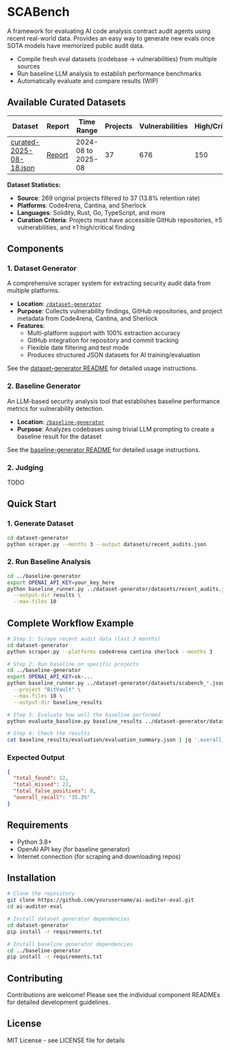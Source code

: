 # SCABench
A framework for evaluating AI code analysis contract audit agents using recent real-world data. Provides an easy way to generate new evals once SOTA models have memorized public audit data.

- Compile fresh eval datasets (codebase -> vulnerabilities) from multiple sources
- Run baseline LLM analysis to establish performance benchmarks
- Automatically evaluate and compare results (WIP)

## Available Curated Datasets

| Dataset | Report | Time Range | Projects | Vulnerabilities | High/Critical | Total LoC | Solidity LoC |
|---------|--------|------------|----------|-----------------|---------------|-----------|--------------|
| [curated-2025-08-18.json](./datasets/curated-2025-08-18.json) | [Report](./datasets/curated-2025-08-18.md) | 2024-08 to 2025-08 | 37 | 676 | 150 | 3.3M | 267K |

**Dataset Statistics:**
- **Source**: 269 original projects filtered to 37 (13.8% retention rate)
- **Platforms**: Code4rena, Cantina, and Sherlock
- **Languages**: Solidity, Rust, Go, TypeScript, and more
- **Curation Criteria**: Projects must have accessible GitHub repositories, ≥5 vulnerabilities, and ≥1 high/critical finding

## Components

### 1. Dataset Generator
A comprehensive scraper system for extracting security audit data from multiple platforms.

- **Location**: [`/dataset-generator`](./dataset-generator)
- **Purpose**: Collects vulnerability findings, GitHub repositories, and project metadata from Code4rena, Cantina, and Sherlock
- **Features**: 
  - Multi-platform support with 100% extraction accuracy
  - GitHub integration for repository and commit tracking
  - Flexible date filtering and test mode
  - Produces structured JSON datasets for AI training/evaluation

See the [dataset-generator README](./dataset-generator/README.md) for detailed usage instructions.

### 2. Baseline Generator
An LLM-based security analysis tool that establishes baseline performance metrics for vulnerability detection.

- **Location**: [`/baseline-generator`](./baseline-generator)
- **Purpose**: Analyzes codebases using trivial LLM prompting to create a baseline result for the dataset

See the [baseline-generator README](./baseline-generator/README.md) for detailed usage instructions.

### 2. Judging

TODO

## Quick Start

### 1. Generate Dataset
```bash
cd dataset-generator
python scraper.py --months 3 --output datasets/recent_audits.json
```

### 2. Run Baseline Analysis
```bash
cd ../baseline-generator
export OPENAI_API_KEY=your_key_here
python baseline_runner.py ../dataset-generator/datasets/recent_audits.json \
  --output-dir results \
  --max-files 10
```

## Complete Workflow Example

```bash
# Step 1: Scrape recent audit data (last 3 months)
cd dataset-generator
python scraper.py --platforms code4rena cantina sherlock --months 3

# Step 2: Run baseline on specific projects
cd ../baseline-generator
export OPENAI_API_KEY=sk-...
python baseline_runner.py ../dataset-generator/datasets/scabench_*.json \
  --project "BitVault" \
  --max-files 10 \
  --output-dir baseline_results

# Step 3: Evaluate how well the baseline performed
python evaluate_baseline.py baseline_results ../dataset-generator/datasets/scabench_*.json

# Step 4: Check the results
cat baseline_results/evaluation/evaluation_summary.json | jq '.overall_metrics'
```

### Expected Output
```json
{
  "total_found": 12,
  "total_missed": 22,
  "total_false_positives": 8,
  "overall_recall": "35.3%"
}
```

## Requirements

- Python 3.8+
- OpenAI API key (for baseline generator)
- Internet connection (for scraping and downloading repos)

## Installation

```bash
# Clone the repository
git clone https://github.com/yourusername/ai-auditor-eval.git
cd ai-auditor-eval

# Install dataset generator dependencies
cd dataset-generator
pip install -r requirements.txt

# Install baseline generator dependencies  
cd ../baseline-generator
pip install -r requirements.txt
```

## Contributing

Contributions are welcome! Please see the individual component READMEs for detailed development guidelines.

## License

MIT License - see LICENSE file for details

